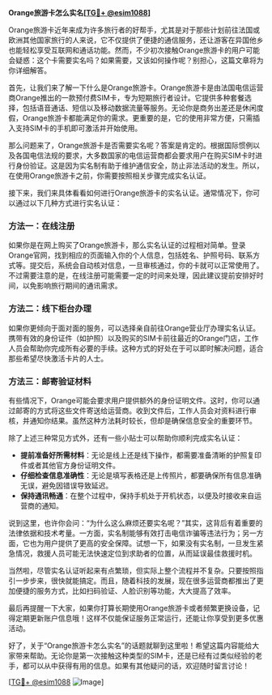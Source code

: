 **Orange旅游卡怎么实名[[TG💪+ @esim1088](https://t.me/s/esim1088)]**

Orange旅游卡近年来成为许多旅行者的好帮手，尤其是对于那些计划前往法国或欧洲其他国家旅行的人来说，它不仅提供了便捷的通信服务，还让游客在异国他乡也能轻松享受互联网和通话功能。然而，不少初次接触Orange旅游卡的用户可能会疑惑：这个卡需要实名吗？如果需要，又该如何操作呢？别担心，这篇文章将为你详细解答。

首先，让我们来了解一下什么是Orange旅游卡。Orange旅游卡是由法国电信运营商Orange推出的一款预付费SIM卡，专为短期旅行者设计。它提供多种套餐选择，包括语音通话、短信以及移动数据流量等服务。无论你是商务出差还是休闲度假，Orange旅游卡都能满足你的需求。更重要的是，它的使用非常方便，只需插入支持SIM卡的手机即可激活并开始使用。

那么问题来了，Orange旅游卡是否需要实名呢？答案是肯定的。根据国际惯例以及各国电信法规的要求，大多数国家的电信运营商都会要求用户在购买SIM卡时进行身份验证。这是因为实名制有助于维护通信安全，防止非法活动的发生。所以，在使用Orange旅游卡之前，你需要按照相关步骤完成实名认证。

接下来，我们来具体看看如何进行Orange旅游卡的实名认证。通常情况下，你可以通过以下几种方式进行实名认证：

### 方法一：在线注册

如果你是在网上购买了Orange旅游卡，那么实名认证的过程相对简单。登录Orange官网，找到相应的页面输入你的个人信息，包括姓名、护照号码、联系方式等。提交后，系统会自动核对信息，一旦审核通过，你的卡就可以正常使用了。不过需要注意的是，在线注册可能需要一定的时间来处理，因此建议提前安排好时间，以免影响旅行期间的通讯需求。

### 方法二：线下柜台办理

如果你更倾向于面对面的服务，可以选择亲自前往Orange营业厅办理实名认证。携带有效的身份证件（如护照）以及购买的SIM卡前往最近的Orange门店，工作人员会帮助你完成所有必要的手续。这种方式的好处在于可以即时解决问题，适合那些希望尽快激活卡片的人士。

### 方法三：邮寄验证材料

有些情况下，Orange可能会要求用户提供额外的身份证明文件。这时，你可以通过邮寄的方式将这些文件寄送给运营商。收到文件后，工作人员会对资料进行审核，并通知你结果。虽然这种方法耗时较长，但却是确保信息安全的重要环节。

除了上述三种常见方式外，还有一些小贴士可以帮助你顺利完成实名认证：

- **提前准备好所需材料**：无论是线上还是线下操作，都需要准备清晰的护照复印件或者其他官方身份证明文件。
- **仔细检查信息准确性**：无论是填写表格还是上传照片，都要确保所有信息准确无误，避免因错误导致延迟。
- **保持通讯畅通**：在整个过程中，保持手机处于开机状态，以便及时接收来自运营商的通知。

说到这里，也许你会问：“为什么这么麻烦还要实名呢？”其实，这背后有着重要的法律依据和技术考量。一方面，实名制能够有效打击电信诈骗等违法行为；另一方面，它也为用户提供了更高的安全保障。试想一下，如果没有实名制，一旦发生紧急情况，救援人员可能无法快速定位到求助者的位置，从而延误最佳救援时机。

当然啦，尽管实名认证听起来有点繁琐，但实际上整个流程并不复杂。只要按照指引一步步来，很快就能搞定。而且，随着科技的发展，现在很多运营商都推出了更加便捷的服务方式，比如扫码验证、人脸识别等功能，大大提高了效率。

最后再提醒一下大家，如果你打算长期使用Orange旅游卡或者频繁更换设备，记得定期更新账户信息哦！这样不仅能保证服务正常运行，还能让你享受到更多优惠活动。

好了，关于“Orange旅游卡怎么实名”的话题就聊到这里啦！希望这篇内容能给大家带来帮助。无论你是第一次接触这种类型的SIM卡，还是已经有过类似经验的老手，都可以从中获得有用的信息。如果有其他疑问的话，欢迎随时留言讨论！

[[TG💪+ @esim1088](https://t.me/s/esim1088) ![Image](https://i.postimg.cc/4NQfJmqS/Snipaste-2025-05-13-00-14-12.png)]